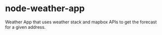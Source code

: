 # node-weather-app

Weather App that uses weather stack and mapbox APIs to get the forecast for a given address.
